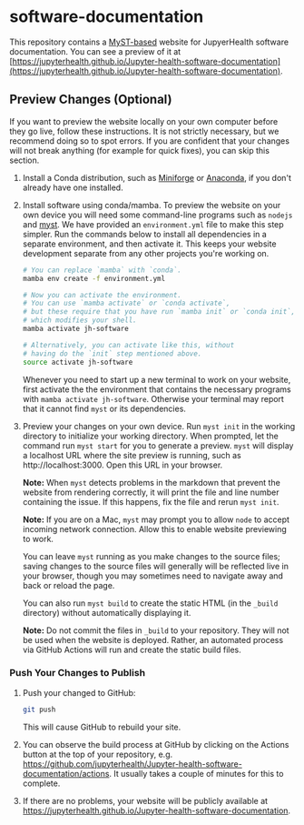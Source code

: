 # software-documentation

This repository contains a [MyST-based](https://mystmd.org) website for JupyerHealth software documentation. You can see a preview of it at [https://jupyterhealth.github.io/Jupyter-health-software-documentation](https://jupyterhealth.github.io/Jupyter-health-software-documentation).

## Preview Changes (Optional)

If you want to preview the website locally on your own computer before they go live, follow these instructions. It is not strictly necessary, but we recommend doing so to spot errors. If you are confident that your changes will not break anything (for example for quick fixes), you can skip this section.

1. Install a Conda distribution, such as [Miniforge](https://github.com/conda-forge/miniforge) or [Anaconda](https://www.anaconda.com/download#downloads), if you don't already have one installed.


2. Install software using conda/mamba. To preview the website on your own device you will need some command-line programs such as `nodejs` and [myst](https://mystmd.org/guide/quickstart). We have provided an `environment.yml` file to make this step simpler. Run the commands below to install all dependencies in a separate environment, and then activate it. This keeps your website development separate from any other projects you're working on.
     ```bash
     # You can replace `mamba` with `conda`.
     mamba env create -f environment.yml
     
     # Now you can activate the environment.
     # You can use `mamba activate` or `conda activate`,
     # but these require that you have run `mamba init` or `conda init`,
     # which modifies your shell.
     mamba activate jh-software
     
     # Alternatively, you can activate like this, without
     # having do the `init` step mentioned above.
     source activate jh-software
     ```

   Whenever you need to start up a new terminal to work on your website, first activate the the environment that contains the necessary programs with `mamba activate jh-software`. Otherwise your terminal may report that it cannot find `myst` or its dependencies.


3. Preview your changes on your own device. Run `myst init` in the working directory to initialize your working directory. When prompted, let the command run `myst start` for you to generate a preview. `myst` will display a localhost URL where the site preview is running, such as http://localhost:3000. Open this URL in your browser.

   **Note:** When `myst` detects problems in the markdown that prevent the website from rendering correctly, it will print the file and line number containing the issue. If this happens, fix the file and rerun `myst init`.

   **Note:** If you are on a Mac, `myst` may prompt you to allow `node` to accept incoming network connection. Allow this to enable website previewing to work.

   You can leave `myst` running as you make changes to the source files; saving changes to the source files will generally will be reflected live in your browser, though you may sometimes need to navigate away and back or reload the page.

   You can also run `myst build` to create the static HTML (in the `_build` directory) without automatically displaying it.

   **Note:** Do not commit the files in `_build` to your repository. They will not be used when the website is deployed. Rather, an automated process via GitHub Actions will run and create the static build files.


### Push Your Changes to Publish

1. Push your changed to GitHub:
   ```bash
   git push
   ```
   This will cause GitHub to rebuild your site.

2.  You can observe the build process at GitHub by clicking on the Actions button at the top of your repository, e.g. https://github.com/jupyterhealth/Jupyter-health-software-documentation/actions. It usually takes a couple of minutes for this to complete. 

3. If there are no problems, your website will be publicly available at https://jupyterhealth.github.io/Jupyter-health-software-documentation.
